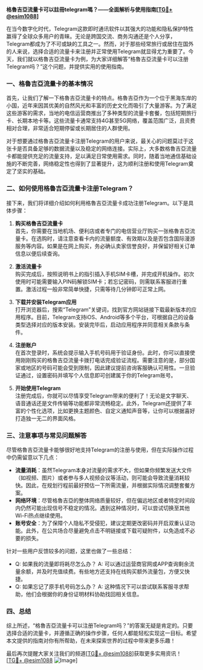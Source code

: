 **格魯吉亞流量卡可以註冊telegram嗎？——全面解析与使用指南[[TG💪+ @esim1088](https://t.me/s/esim1088)]**

在当今数字化时代，Telegram这款即时通讯软件以其强大的功能和隐私保护特性赢得了全球众多用户的青睐。无论是跨国交流、商务沟通还是个人分享，Telegram都成为了不可或缺的工具之一。然而，对于那些经常旅行或居住在国外的人来说，选择合适的流量卡来注册并正常使用Telegram就显得尤为重要了。今天，我们就以格魯吉亞流量卡为例，为大家详细解答“格魯吉亞流量卡可以注册Telegram吗？”这个问题，并提供实用的使用指南。

### 一、格魯吉亞流量卡的基本情况

首先，让我们了解一下格魯吉亞流量卡的特点。格魯吉亞作为一个位于黑海东岸的小国，近年来因其优美的自然风光和丰富的历史文化而吸引了大量游客。为了满足这些游客的需求，当地的电信运营商推出了多种类型的流量卡套餐，包括短期旅行卡、长期本地卡等。这些流量卡通常支持4G甚至5G网络，覆盖范围广泛，且资费相对合理，非常适合短期停留或长期居住的人群使用。

对于想要通过格魯吉亞流量卡注册Telegram的用户来说，最关心的问题莫过于这张卡是否具备足够的数据流量以及稳定的网络连接。实际上，大多数格魯吉亞流量卡都能提供充足的流量支持，足以满足日常使用需求。同时，随着当地通信基础设施的不断完善，网络稳定性也得到了显著提升，这为顺利注册和使用Telegram奠定了坚实的基础。

### 二、如何使用格魯吉亞流量卡注册Telegram？

接下来，我们将详细介绍如何利用格魯吉亞流量卡成功注册Telegram。以下是具体步骤：

1. **购买格魯吉亞流量卡**  
   首先，你需要在当地机场、便利店或者专门的电信营业厅购买一张格魯吉亞流量卡。在选购时，请注意查看卡内的流量额度、有效期以及是否包含国际漫游服务等内容。如果是在网上购买，务必确认卖家信誉良好，并保留好相关订单信息以便后续查询。

2. **激活流量卡**  
   购买完成后，按照说明书上的指引插入手机SIM卡槽，并完成开机操作。初次使用时可能需要输入PIN码解锁SIM卡；若忘记密码，则需联系客服进行重置。激活过程一般非常简单快捷，只需等待几分钟即可正常上网。

3. **下载并安装Telegram应用**  
   打开浏览器后，搜索“Telegram”关键词，找到官方网站链接下载最新版本的应用程序。目前，Telegram支持iOS、Android等多个平台，可根据自己的设备类型选择对应的版本安装。安装完毕后，启动应用程序并同意相关条款与条件。

4. **注册账户**  
   在首次登录时，系统会提示输入手机号码用于验证身份。此时，你可以直接使用刚刚购买的格魯吉亞流量卡拨打电话完成验证流程。需要注意的是，部分国家或地区的号码可能会受到限制，因此建议提前咨询客服确认可用性。一旦验证通过，设置密码并填写个人信息即可创建属于你的Telegram账号。

5. **开始使用Telegram**  
   注册完成后，你就可以尽情享受Telegram带来的便利了！无论是文字聊天、语音通话还是文件传输等功能都非常流畅稳定。此外，Telegram还提供了丰富的个性化选项，比如更换主题颜色、自定义通知声音等，让你可以根据喜好打造独一无二的界面风格。

### 三、注意事项与常见问题解答

尽管格魯吉亞流量卡能够很好地支持Telegram的注册与使用，但在实际操作过程中仍需留意以下几点：

- **流量消耗**：虽然Telegram本身对流量的需求不大，但如果你频繁发送大文件（如视频、图片）或者参与多人视频会议等活动，则可能会导致流量消耗较快。因此，在规划行程前最好预估一下所需流量，并根据实际情况调整套餐方案。
- **网络环境**：尽管格魯吉亞的整体网络质量较好，但在偏远地区或者特定时间段内仍然可能出现信号不稳定的情况。遇到这种情况时，可以尝试切换至其他Wi-Fi热点继续使用。
- **账号安全**：为了保障个人隐私不受侵犯，建议定期更改密码并开启双重认证功能。此外，在公共场合尽量避免点击不明链接或下载可疑附件，以免造成不必要的损失。

针对一些用户反馈较多的问题，这里也做了一些总结：
- Q: 如果我的流量即将耗尽怎么办？
   A: 可以通过运营商官网或APP查询剩余流量余额，并及时充值续费。有些地方还支持在线购买额外流量包，方便又快捷。
- Q: 如果忘记了原手机号码怎么办？
   A: 这种情况下可以尝试联系客服寻求帮助，他们会根据你的身份证明材料协助找回相关信息。

### 四、总结

综上所述，“格魯吉亞流量卡可以注册Telegram吗？”的答案无疑是肯定的。只要选择合适的流量卡，并遵循正确的操作步骤，任何人都能轻松实现这一目标。希望本文提供的指南对你有所帮助，在未来探索世界的过程中带来更多乐趣！

最后再次提醒大家关注我们的频道[[TG💪+ @esim1088](https://t.me/s/esim1088)]获取更多实用资讯！  
[[TG💪+ @esim1088](https://t.me/s/esim1088) ![Image](https://i.postimg.cc/4NQfJmqS/Snipaste-2025-05-13-00-14-12.png)]